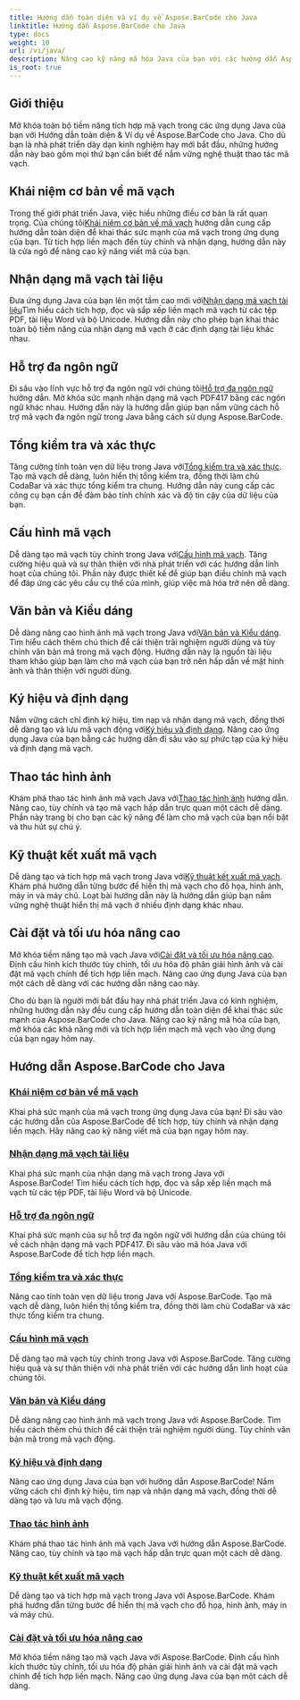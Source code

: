 ```yaml
---
title: Hướng dẫn toàn diện và ví dụ về Aspose.BarCode cho Java
linktitle: Hướng dẫn Aspose.BarCode cho Java
type: docs
weight: 10
url: /vi/java/
description: Nâng cao kỹ năng mã hóa Java của bạn với các hướng dẫn Aspose.BarCode. Mở khóa khả năng tích hợp, tùy chỉnh và nhận dạng liền mạch. Hãy đi sâu vào sức mạnh của mã vạch ngay hôm nay.
is_root: true
---
```

## Giới thiệu

Mở khóa toàn bộ tiềm năng tích hợp mã vạch trong các ứng dụng Java của bạn với Hướng dẫn toàn diện & Ví dụ về Aspose.BarCode cho Java. Cho dù bạn là nhà phát triển dày dạn kinh nghiệm hay mới bắt đầu, những hướng dẫn này bao gồm mọi thứ bạn cần biết để nắm vững nghệ thuật thao tác mã vạch.

## Khái niệm cơ bản về mã vạch

 Trong thế giới phát triển Java, việc hiểu những điều cơ bản là rất quan trọng. Của chúng tôi[Khái niệm cơ bản về mã vạch](./barcode-basics/) hướng dẫn cung cấp hướng dẫn toàn diện để khai thác sức mạnh của mã vạch trong ứng dụng của bạn. Từ tích hợp liền mạch đến tùy chỉnh và nhận dạng, hướng dẫn này là cửa ngõ để nâng cao kỹ năng viết mã của bạn.

## Nhận dạng mã vạch tài liệu

 Đưa ứng dụng Java của bạn lên một tầm cao mới với[Nhận dạng mã vạch tài liệu](./document-barcode-recognition/)Tìm hiểu cách tích hợp, đọc và sắp xếp liền mạch mã vạch từ các tệp PDF, tài liệu Word và bộ Unicode. Hướng dẫn này cho phép bạn khai thác toàn bộ tiềm năng của nhận dạng mã vạch ở các định dạng tài liệu khác nhau.

## Hỗ trợ đa ngôn ngữ

 Đi sâu vào lĩnh vực hỗ trợ đa ngôn ngữ với chúng tôi[Hỗ trợ đa ngôn ngữ](./multilingual-support/) hướng dẫn. Mở khóa sức mạnh nhận dạng mã vạch PDF417 bằng các ngôn ngữ khác nhau. Hướng dẫn này là hướng dẫn giúp bạn nắm vững cách hỗ trợ mã vạch đa ngôn ngữ trong Java bằng cách sử dụng Aspose.BarCode.

## Tổng kiểm tra và xác thực

 Tăng cường tính toàn vẹn dữ liệu trong Java với[Tổng kiểm tra và xác thực](./checksum-and-validation/). Tạo mã vạch dễ dàng, luôn hiển thị tổng kiểm tra, đồng thời làm chủ CodaBar và xác thực tổng kiểm tra chung. Hướng dẫn này cung cấp các công cụ bạn cần để đảm bảo tính chính xác và độ tin cậy của dữ liệu của bạn.

## Cấu hình mã vạch

 Dễ dàng tạo mã vạch tùy chỉnh trong Java với[Cấu hình mã vạch](./barcode-configuration/). Tăng cường hiệu quả và sự thân thiện với nhà phát triển với các hướng dẫn linh hoạt của chúng tôi. Phần này được thiết kế để giúp bạn điều chỉnh mã vạch để đáp ứng các yêu cầu cụ thể của mình, giúp việc mã hóa trở nên dễ dàng.

## Văn bản và Kiểu dáng

Dễ dàng nâng cao hình ảnh mã vạch trong Java với[Văn bản và Kiểu dáng](./text-and-styling/). Tìm hiểu cách thêm chú thích để cải thiện trải nghiệm người dùng và tùy chỉnh văn bản mã trong mã vạch động. Hướng dẫn này là nguồn tài liệu tham khảo giúp bạn làm cho mã vạch của bạn trở nên hấp dẫn về mặt hình ảnh và thân thiện với người dùng.

## Ký hiệu và định dạng

 Nắm vững cách chỉ định ký hiệu, tìm nạp và nhận dạng mã vạch, đồng thời dễ dàng tạo và lưu mã vạch động với[Ký hiệu và định dạng](./symbology-and-format/). Nâng cao ứng dụng Java của bạn bằng các hướng dẫn đi sâu vào sự phức tạp của ký hiệu và định dạng mã vạch.

## Thao tác hình ảnh

 Khám phá thao tác hình ảnh mã vạch Java với[Thao tác hình ảnh](./image-manipulation/) hướng dẫn. Nâng cao, tùy chỉnh và tạo mã vạch hấp dẫn trực quan một cách dễ dàng. Phần này trang bị cho bạn các kỹ năng để làm cho mã vạch của bạn nổi bật và thu hút sự chú ý.

## Kỹ thuật kết xuất mã vạch

 Dễ dàng tạo và tích hợp mã vạch trong Java với[Kỹ thuật kết xuất mã vạch](./barcode-rendering-techniques/). Khám phá hướng dẫn từng bước để hiển thị mã vạch cho đồ họa, hình ảnh, máy in và máy chủ. Loạt bài hướng dẫn này là hướng dẫn giúp bạn nắm vững nghệ thuật hiển thị mã vạch ở nhiều định dạng khác nhau.

## Cài đặt và tối ưu hóa nâng cao

Mở khóa tiềm năng tạo mã vạch Java với[Cài đặt và tối ưu hóa nâng cao](./advanced-settings-and-optimization/). Định cấu hình kích thước tùy chỉnh, tối ưu hóa độ phân giải hình ảnh và cài đặt mã vạch chính để tích hợp liền mạch. Nâng cao ứng dụng Java của bạn một cách dễ dàng với các hướng dẫn nâng cao này.

Cho dù bạn là người mới bắt đầu hay nhà phát triển Java có kinh nghiệm, những hướng dẫn này đều cung cấp hướng dẫn toàn diện để khai thác sức mạnh của Aspose.BarCode cho Java. Nâng cao kỹ năng mã hóa của bạn, mở khóa các khả năng mới và tích hợp liền mạch mã vạch vào ứng dụng của bạn ngay hôm nay.

##  Hướng dẫn Aspose.BarCode cho Java
### [Khái niệm cơ bản về mã vạch](./barcode-basics/)
Khai phá sức mạnh của mã vạch trong ứng dụng Java của bạn! Đi sâu vào các hướng dẫn của Aspose.BarCode để tích hợp, tùy chỉnh và nhận dạng liền mạch. Hãy nâng cao kỹ năng viết mã của bạn ngay hôm nay.
### [Nhận dạng mã vạch tài liệu](./document-barcode-recognition/)
Khai phá sức mạnh của nhận dạng mã vạch trong Java với Aspose.BarCode! Tìm hiểu cách tích hợp, đọc và sắp xếp liền mạch mã vạch từ các tệp PDF, tài liệu Word và bộ Unicode.
### [Hỗ trợ đa ngôn ngữ](./multilingual-support/)
Khai phá sức mạnh của sự hỗ trợ đa ngôn ngữ với hướng dẫn của chúng tôi về cách nhận dạng mã vạch PDF417. Đi sâu vào mã hóa Java với Aspose.BarCode để tích hợp liền mạch.
### [Tổng kiểm tra và xác thực](./checksum-and-validation/)
Nâng cao tính toàn vẹn dữ liệu trong Java với Aspose.BarCode. Tạo mã vạch dễ dàng, luôn hiển thị tổng kiểm tra, đồng thời làm chủ CodaBar và xác thực tổng kiểm tra chung. 
### [Cấu hình mã vạch](./barcode-configuration/)
Dễ dàng tạo mã vạch tùy chỉnh trong Java với Aspose.BarCode. Tăng cường hiệu quả và sự thân thiện với nhà phát triển với các hướng dẫn linh hoạt của chúng tôi.
### [Văn bản và Kiểu dáng](./text-and-styling/)
Dễ dàng nâng cao hình ảnh mã vạch trong Java với Aspose.BarCode. Tìm hiểu cách thêm chú thích để cải thiện trải nghiệm người dùng. Tùy chỉnh văn bản mã trong mã vạch động.
### [Ký hiệu và định dạng](./symbology-and-format/)
Nâng cao ứng dụng Java của bạn với hướng dẫn Aspose.BarCode! Nắm vững cách chỉ định ký hiệu, tìm nạp và nhận dạng mã vạch, đồng thời dễ dàng tạo và lưu mã vạch động.
### [Thao tác hình ảnh](./image-manipulation/)
Khám phá thao tác hình ảnh mã vạch Java với hướng dẫn Aspose.BarCode. Nâng cao, tùy chỉnh và tạo mã vạch hấp dẫn trực quan một cách dễ dàng.
### [Kỹ thuật kết xuất mã vạch](./barcode-rendering-techniques/)
Dễ dàng tạo và tích hợp mã vạch trong Java với Aspose.BarCode. Khám phá hướng dẫn từng bước để hiển thị mã vạch cho đồ họa, hình ảnh, máy in và máy chủ.
### [Cài đặt và tối ưu hóa nâng cao](./advanced-settings-and-optimization/)
Mở khóa tiềm năng tạo mã vạch Java với Aspose.BarCode. Định cấu hình kích thước tùy chỉnh, tối ưu hóa độ phân giải hình ảnh và cài đặt mã vạch chính để tích hợp liền mạch. Nâng cao ứng dụng Java của bạn một cách dễ dàng.